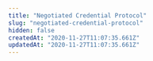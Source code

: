 ```yaml
---
title: "Negotiated Credential Protocol"
slug: "negotiated-credential-protocol"
hidden: false
createdAt: "2020-11-27T11:07:35.661Z"
updatedAt: "2020-11-27T11:07:35.661Z"
---
```

